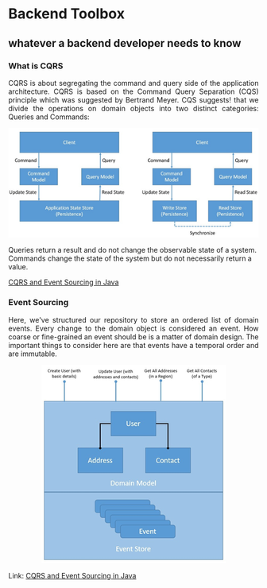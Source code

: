 # Backend Toolbox
## whatever a backend developer needs to know

###  What is CQRS
<p align="justify"> CQRS is about segregating the command and query side of the application architecture. CQRS is based on the Command Query Separation (CQS) principle which was suggested by Bertrand Meyer. 
CQS suggests! that we divide the operations on domain objects into two distinct categories: Queries and Commands:
</p>

![CQRS vs CQS](media/cqrs-vs-cqs.png)

Queries return a result and do not change the observable state of a system. Commands change the state of the system but do not necessarily return a value.  

[CQRS and Event Sourcing in Java](https://https://www.baeldung.com/cqrs-event-sourcing-java) 

### Event Sourcing
<p align="justify">
Here, we've structured our repository to store an ordered list of domain events. Every change to the domain object is considered an event. How coarse or fine-grained an event should be is a matter of domain design. The important things to consider here are that events have a temporal order and are immutable.
</p>
<p align="center">
<img src="media/Event-Sourcing.png" alt="Event Sourcing"> 
</p>

Link: 
[CQRS and Event Sourcing in Java](https://www.baeldung.com/cqrs-event-sourcing-java#introducing_event_sourcing) 

